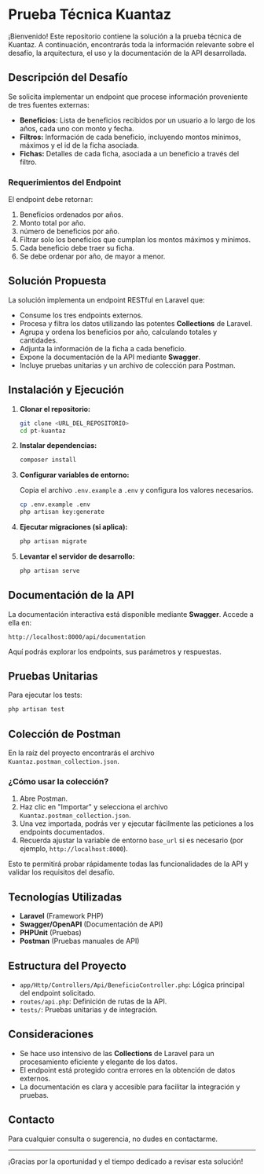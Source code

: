 # Prueba Técnica Kuantaz

¡Bienvenido! Este repositorio contiene la solución a la prueba técnica de Kuantaz. A continuación, encontrarás toda la información relevante sobre el desafío, la arquitectura, el uso y la documentación de la API desarrollada.

## Descripción del Desafío

Se solicita implementar un endpoint que procese información proveniente de tres fuentes externas:

- **Beneficios:** Lista de beneficios recibidos por un usuario a lo largo de los años, cada uno con monto y fecha.
- **Filtros:** Información de cada beneficio, incluyendo montos mínimos, máximos y el id de la ficha asociada.
- **Fichas:** Detalles de cada ficha, asociada a un beneficio a través del filtro.

### Requerimientos del Endpoint

El endpoint debe retornar:

1. Beneficios ordenados por años.
2. Monto total por año.
3. número de beneficios por año.
4. Filtrar solo los beneficios que cumplan los montos máximos y mínimos.
5. Cada beneficio debe traer su ficha.
6. Se debe ordenar por año, de mayor a menor.

## Solución Propuesta

La solución implementa un endpoint RESTful en Laravel que:

- Consume los tres endpoints externos.
- Procesa y filtra los datos utilizando las potentes **Collections** de Laravel.
- Agrupa y ordena los beneficios por año, calculando totales y cantidades.
- Adjunta la información de la ficha a cada beneficio.
- Expone la documentación de la API mediante **Swagger**.
- Incluye pruebas unitarias y un archivo de colección para Postman.

## Instalación y Ejecución

1. **Clonar el repositorio:**

   ```bash
   git clone <URL_DEL_REPOSITORIO>
   cd pt-kuantaz
   ```

2. **Instalar dependencias:**

   ```bash
   composer install
   ```

3. **Configurar variables de entorno:**

   Copia el archivo `.env.example` a `.env` y configura los valores necesarios.

   ```bash
   cp .env.example .env
   php artisan key:generate
   ```

4. **Ejecutar migraciones (si aplica):**

   ```bash
   php artisan migrate
   ```

5. **Levantar el servidor de desarrollo:**

   ```bash
   php artisan serve
   ```

## Documentación de la API

La documentación interactiva está disponible mediante **Swagger**. Accede a ella en:

```
http://localhost:8000/api/documentation
```

Aquí podrás explorar los endpoints, sus parámetros y respuestas.

## Pruebas Unitarias

Para ejecutar los tests:

```bash
php artisan test
```

## Colección de Postman

En la raíz del proyecto encontrarás el archivo `Kuantaz.postman_collection.json`.

### ¿Cómo usar la colección?

1. Abre Postman.
2. Haz clic en "Importar" y selecciona el archivo `Kuantaz.postman_collection.json`.
3. Una vez importada, podrás ver y ejecutar fácilmente las peticiones a los endpoints documentados.
4. Recuerda ajustar la variable de entorno `base_url` si es necesario (por ejemplo, `http://localhost:8000`).

Esto te permitirá probar rápidamente todas las funcionalidades de la API y validar los requisitos del desafío.

## Tecnologías Utilizadas

- **Laravel** (Framework PHP)
- **Swagger/OpenAPI** (Documentación de API)
- **PHPUnit** (Pruebas)
- **Postman** (Pruebas manuales de API)

## Estructura del Proyecto

- `app/Http/Controllers/Api/BeneficioController.php`: Lógica principal del endpoint solicitado.
- `routes/api.php`: Definición de rutas de la API.
- `tests/`: Pruebas unitarias y de integración.

## Consideraciones

- Se hace uso intensivo de las **Collections** de Laravel para un procesamiento eficiente y elegante de los datos.
- El endpoint está protegido contra errores en la obtención de datos externos.
- La documentación es clara y accesible para facilitar la integración y pruebas.

## Contacto

Para cualquier consulta o sugerencia, no dudes en contactarme.

---

¡Gracias por la oportunidad y el tiempo dedicado a revisar esta solución!

